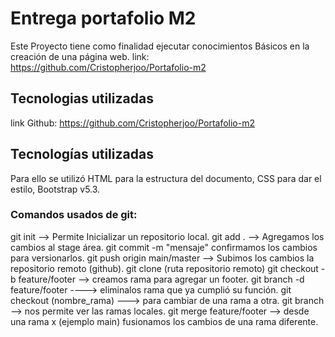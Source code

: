 # Entrega portafolio M2

Este Proyecto tiene como finalidad ejecutar conocimientos Básicos en la creación de una página web. link: https://github.com/Cristopherjoo/Portafolio-m2

## Tecnologias utilizadas

link Github: https://github.com/Cristopherjoo/Portafolio-m2

## Tecnologías utilizadas

Para ello se utilizó HTML para  la estructura del documento, 
CSS para dar el estilo, Bootstrap v5.3.

### Comandos usados de git:

git init --> Permite Inicializar un repositorio local.
git add . --> Agregamos los cambios al stage área.
git commit -m "mensaje" confirmamos los cambios para versionarlos.
git push origin main/master --> Subimos los cambios la repositorio remoto (github).
git clone (ruta repositorio remoto)
git checkout -b feature/footer --> creamos rama para agregar un footer.
git branch -d feature/footer ----> eliminalos rama que ya cumplió su función.
git checkout (nombre_rama) ---> para cambiar de una rama a otra.
git branch --> nos permite ver las ramas locales.
git merge feature/footer --> desde una rama x (ejemplo main) fusionamos los cambios de una rama diferente.



